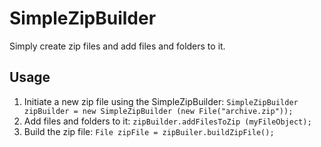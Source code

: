 # SimpleZipBuilder
Simply create zip files and add files and folders to it.

## Usage
1. Initiate a new zip file using the SimpleZipBuilder:
    ```SimpleZipBuilder zipBuilder = new SimpleZipBuilder (new File("archive.zip"));```
2. Add files and folders to it:
    ```zipBuilder.addFilesToZip (myFileObject);```
3. Build the zip file:
    ```File zipFile = zipBuiler.buildZipFile();```
